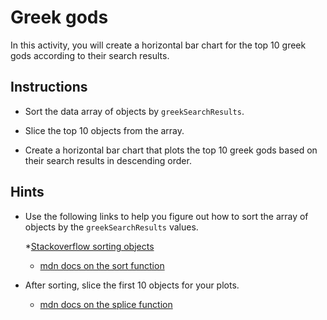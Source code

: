 # Greek gods

In this activity, you will create a horizontal bar chart for the top 10 greek gods according to their search results.

## Instructions

* Sort the data array of objects by `greekSearchResults`.

* Slice the top 10 objects from the array.

* Create a horizontal bar chart that plots the top 10 greek gods based on their search results in descending order.

## Hints

* Use the following links to help you figure out how to sort the array of objects by the `greekSearchResults` values.

  \*[Stackoverflow sorting objects](https://stackoverflow.com/a/979289)

  * [mdn docs on the sort function](https://developer.mozilla.org/en-US/docs/Web/JavaScript/Reference/Global_Objects/Array/sort)

* After sorting, slice the first 10 objects for your plots.

  * [mdn docs on the splice function](https://developer.mozilla.org/en-US/docs/Web/JavaScript/Reference/Global_Objects/Array/slice)
